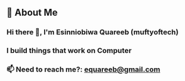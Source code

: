 ## 🚀 About Me
###  Hi there 👋, I'm Esinniobiwa Quareeb (muftyoftech)
###  I build things that work on Computer
###  📫 Need to reach me?: equareeb@gmail.com 

<!--
**esinniobiwaquareeb/esinniobiwaquareeb** is a ✨ _special_ ✨ repository because its `README.md` (this file) appears on your GitHub profile.

Here are some ideas to get you started:

- 🔭 I’m currently working on ...
- 🌱 I’m currently learning ...
- 👯 I’m looking to collaborate on ...
- 🤔 I’m looking for help with ...
- 💬 Ask me about ...
- 📫 How to reach me: ...
- 😄 Pronouns: ...
- ⚡ Fun fact: ...
-->
